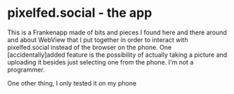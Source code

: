 # pixelfed.social - the app
This is a Frankenapp made of bits and pieces I found here and there around and about WebView that I put together in order to interact with  pixelfed.social instead of the browser on the phone. One [accidentally]added feature is the possibility of actually taking a picture and uploading it besides just selecting one from the phone.
I'm not a programmer.

One other thing, I only tested it on my phone
